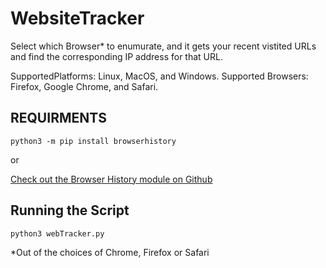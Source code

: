 # WebsiteTracker
Select which Browser* to enumurate, and it gets your recent vistited URLs and find the corresponding IP address for that URL.

SupportedPlatforms: Linux, MacOS, and Windows.
Supported Browsers: Firefox, Google Chrome, and Safari.

## **REQUIRMENTS**

```
python3 -m pip install browserhistory
```

or 

[Check out the Browser History module on Github](https://github.com/kcp18/browserhistory)


## Running the Script

```
python3 webTracker.py
```

*Out of the choices of Chrome, Firefox or Safari
